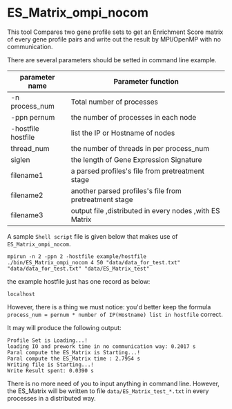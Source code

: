 <a name="ES_Matrix_ompi_nocom.doc"></a>
# ES_Matrix_ompi_nocom #

This tool Compares two gene profile sets to get an Enrichment Score matrix 
of every gene profile pairs and write out the result by MPI/OpenMP with no
communication.

There are several parameters should be setted in command line example.

| parameter name | Parameter function |
| -------------- | -------------------|
| -n process_num | Total number of processes |
| -ppn pernum |the number of processes in each node |
| -hostfile hostfile | list the IP or Hostname of nodes |
| thread_num | the number of threads in per process_num |
| siglen | the length of Gene Expression Signature |
| filename1 | a parsed profiles's file from pretreatment stage |
| filename2 | another parsed profiles's file from pretreatment stage |
| filename3 | output file ,distributed in every nodes ,with ES Matrix |

A sample `Shell script` file is given below that makes use of `ES_Matrix_ompi_nocom`.

```shell
mpirun -n 2 -ppn 2 -hostfile example/hostfile ./bin/ES_Matrix_ompi_nocom 4 50 "data/data_for_test.txt" "data/data_for_test.txt" "data/ES_Matrix_test"
```

the example hostfile just has one record as below:
```shell
localhost
```

However, there is a thing we must notice:
you'd better keep the formula `process_num = pernum * number of IP(Hostname) list in hostfile` 
correct.

It may will produce the following output:
```shell
Profile Set is Loading...!
loading IO and prework time in no communication way: 0.2017 s
Paral compute the ES_Matrix is Starting...!
Paral compute the ES_Matrix time : 2.7954 s
Writing file is Starting...!
Write Result spent: 0.0390 s
```

There is no more need of you to input anything in command line. However,
the ES_Matrix will be written to file `data/ES_Matrix_test_*.txt` in every
processes in a distributed way.